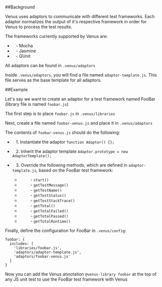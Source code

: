 ##Background

Venus uses adaptors to communicate with different test frameworks. Each adaptor normalizes the output of it's respective framework in order for Venus to process the test results.

The frameworks currently supported by Venus are:

  - &nbsp;&nbsp;&nbsp;- Mocha
  - &nbsp;&nbsp;&nbsp;- Jasmine
  - &nbsp;&nbsp;&nbsp;- QUnit

All adaptors can be found in `.venus/adaptors`

Inside `.venus/adaptors`, you will find a file named `adaptor-template.js`. This file serves as the base template for all adaptors. 

##Example

Let's say we want to create an adaptor for a test framework named FooBar (library file is named `foobar.js`)

The first step is to place `foobar.js` in `.venus/libraries`

Next, create a file named `foobar-venus.js` and place it in `.venus/adaptors`

The contents of `foobar-venus.js` should do the following:

  - &nbsp;&nbsp;&nbsp;1. Instantiate the adaptor
`function Adaptor() {};`

  - &nbsp;&nbsp;&nbsp;2. Inherit the adaptor template
`Adaptor.prototype = new AdaptorTemplate();`

  - &nbsp;&nbsp;&nbsp;3. Override the following methods, which are defined in `adaptor-template.js`, based on the FooBar test framework:

    - &nbsp;&nbsp;&nbsp;&nbsp;&nbsp;&nbsp;&nbsp;&nbsp;&nbsp;- `start()`
    - &nbsp;&nbsp;&nbsp;&nbsp;&nbsp;&nbsp;&nbsp;&nbsp;&nbsp;- `getTestMessage()`
    - &nbsp;&nbsp;&nbsp;&nbsp;&nbsp;&nbsp;&nbsp;&nbsp;&nbsp;- `getTestName()`
    - &nbsp;&nbsp;&nbsp;&nbsp;&nbsp;&nbsp;&nbsp;&nbsp;&nbsp;- `getTestStatus()`
    - &nbsp;&nbsp;&nbsp;&nbsp;&nbsp;&nbsp;&nbsp;&nbsp;&nbsp;- `getTestStackTrace()`
    - &nbsp;&nbsp;&nbsp;&nbsp;&nbsp;&nbsp;&nbsp;&nbsp;&nbsp;- `getTotal()`
    - &nbsp;&nbsp;&nbsp;&nbsp;&nbsp;&nbsp;&nbsp;&nbsp;&nbsp;- `getTotalFailed()`
    - &nbsp;&nbsp;&nbsp;&nbsp;&nbsp;&nbsp;&nbsp;&nbsp;&nbsp;- `getTotalPassed()`
    - &nbsp;&nbsp;&nbsp;&nbsp;&nbsp;&nbsp;&nbsp;&nbsp;&nbsp;- `getTotalRuntime()`

Finally, define the configuration for FooBar in `.venus/config`:

    foobar: {
      includes: [
        'libraries/foobar.js',
        'adaptors/adaptor-template.js',
        'adaptors/foobar-venus.js'
      ]
    }
    
Now you can add the Venus annotation `@venus-library foobar` at the top of any JS unit test to use the FooBar test framework with Venus